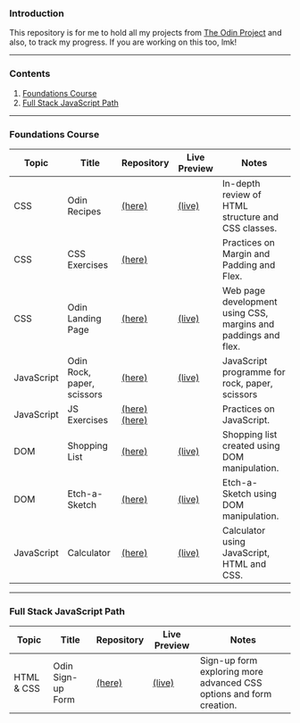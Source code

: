 ### Introduction

This repository is for me to hold all my projects from [The Odin Project](https://www.theodinproject.com/) and also, to track my progress. If you are working on this too, lmk!

---

### Contents
1. [Foundations Course](#foundi)
2. [Full Stack JavaScript Path](#fsjs)

---

<a id="foundi"></a>
### Foundations Course

| Topic | Title | Repository | Live Preview|  Notes |
|-------|-------|------------|-------------|--------|
| CSS   | Odin Recipes | [(here)](https://github.com/leecharlenej/odin-recipes) | [(live)](https://leecharlenej.github.io/odin-recipes/) | In-depth review of HTML structure and CSS classes.
|CSS    | CSS Exercises | [(here)](https://github.com/leecharlenej/css-exercises) |  | Practices on Margin and Padding and Flex.
|CSS    | Odin Landing Page | [(here)](https://github.com/leecharlenej/odin-landing-page)| [(live)](https://leecharlenej.github.io/odin-landing-page/first_attempt/) |Web page development using CSS, margins and paddings and flex.
|JavaScript | Odin Rock, paper, scissors | [(here)](https://github.com/leecharlenej/odin-rock-paper-scissors) | [(live)](https://leecharlenej.github.io/odin-rock-paper-scissors/) | JavaScript programme for rock, paper, scissors |
|JavaScript | JS Exercises | [(here)](https://github.com/leecharlenej/javascript-exercises) <br> [(here)](https://github.com/leecharlenej/JavaScript30)| | Practices on JavaScript.
|DOM    | Shopping List | [(here)](Foundations/shopping-list.html) | [(live)](https://leecharlenej.github.io/theodinproject/odin-shopping-list/) | Shopping list created using DOM manipulation. |
|DOM    | Etch-a-Sketch | [(here)](https://github.com/leecharlenej/odin-etch-a-sketch) | [(live)](https://leecharlenej.github.io/odin-etch-a-sketch/) | Etch-a-Sketch using DOM manipulation. |
|JavaScript | Calculator | [(here)](https://github.com/leecharlenej/odin-calculator) | [(live)](https://leecharlenej.github.io/odin-calculator/) | Calculator using JavaScript, HTML and CSS. |
---

<a id="fsjs"></a>
### Full Stack JavaScript Path

| Topic | Title | Repository | Live Preview|  Notes |
|-------|-------|------------|-------------|--------|
| HTML & CSS | Odin Sign-up Form | [(here)](https://github.com/leecharlenej/odin-sign-up-form) | [(live)](https://leecharlenej.github.io/odin-sign-up-form/) | Sign-up form exploring more advanced CSS options and form creation.